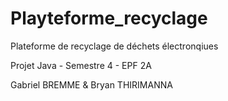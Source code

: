 # Playteforme_recyclage
Plateforme de recyclage de déchets électronqiues

Projet Java - Semestre 4 - EPF 2A

Gabriel BREMME & Bryan THIRIMANNA
